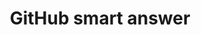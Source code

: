 ---
layout: frontend-template-documentation
sectionKey: Frontend templates
eleventyNavigation:
  parent: Smart answer
title: GitHub smart answer
description: A GitHub smart answer are more complex as it can contain varibles or calculations.
figmaLink:
howItWorks:
  "A GitHub smart answer presents the end-user a series of questions, which can contain complicated variables or calculation. Based on their responses, the GitHub smart answer will channel the end-user to a certain outcome.


  Github smart answers are made up of:

  - logic in Ruby (`.rb`) files

  - data in YAML (`.yml`) files
  
  - content in Ruby (`.erb`) templates
  "
examples:
  0:
    title: Check if you need a UK visa
    link: https://www.gov.uk/check-uk-visa
  1:
    title: Check your State Pension age
    link: https://www.gov.uk/state-pension-age
  2:
    title: Calculate holiday entitlement
    link: https://www.gov.uk/calculate-your-holiday-entitlement
contentDataLink: https://content-data.publishing.service.gov.uk/content?submitted=true&date_range=past-30-days&search_term=&document_type=smart_answer&organisation_id=all
contentSchema:
  title: smart_answer
  link: https://docs.publishing.service.gov.uk/content-schemas/smart_answer.html
contentType:
  title: smart_answer
  link: https://docs.publishing.service.gov.uk/document-types/smart_answer.html
publishingApp:
renderingApp: smart answers
components:
  0:
    componentName: 
    componentURL: 
    generated: 
    input:
insights:
  0:
    title:
    link:
    description:
    date:
issues:
  0:
    title:
    link:
issueLink:
---